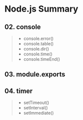 # Node.js Summary

## 02. console

> - console.error()
> - console.table()
> - console.dir()
> - console.time()
> - console.timeEnd()

## 03. module.exports

## 04. timer

> - setTimeout()
> - setInterval()
> - setImmediate()
